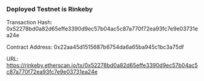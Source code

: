 ### Deployed Testnet is Rinkeby

Transaction Hash: 0x52278bd0a82d65effe3390d9ec57b04ac5c87a770f72ea93fc7e9e03731ea24e

Contract Address: 0x22aa45d1515687b6754da6a65ba945c1bc3a75df

URL: https://rinkeby.etherscan.io/tx/0x52278bd0a82d65effe3390d9ec57b04ac5c87a770f72ea93fc7e9e03731ea24e

